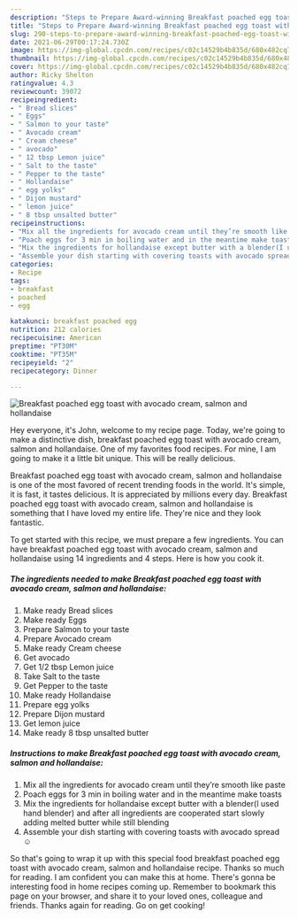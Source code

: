 ```yaml
---
description: "Steps to Prepare Award-winning Breakfast poached egg toast with avocado cream, salmon and hollandaise"
title: "Steps to Prepare Award-winning Breakfast poached egg toast with avocado cream, salmon and hollandaise"
slug: 290-steps-to-prepare-award-winning-breakfast-poached-egg-toast-with-avocado-cream-salmon-and-hollandaise
date: 2021-06-29T00:17:24.730Z
image: https://img-global.cpcdn.com/recipes/c02c14529b4b835d/680x482cq70/breakfast-poached-egg-toast-with-avocado-cream-salmon-and-hollandaise-recipe-main-photo.jpg
thumbnail: https://img-global.cpcdn.com/recipes/c02c14529b4b835d/680x482cq70/breakfast-poached-egg-toast-with-avocado-cream-salmon-and-hollandaise-recipe-main-photo.jpg
cover: https://img-global.cpcdn.com/recipes/c02c14529b4b835d/680x482cq70/breakfast-poached-egg-toast-with-avocado-cream-salmon-and-hollandaise-recipe-main-photo.jpg
author: Ricky Shelton
ratingvalue: 4.3
reviewcount: 39072
recipeingredient:
- " Bread slices"
- " Eggs"
- " Salmon to your taste"
- " Avocado cream"
- " Cream cheese"
- " avocado"
- " 12 tbsp Lemon juice"
- " Salt to the taste"
- " Pepper to the taste"
- " Hollandaise"
- " egg yolks"
- " Dijon mustard"
- " lemon juice"
- " 8 tbsp unsalted butter"
recipeinstructions:
- "Mix all the ingredients for avocado cream until they’re smooth like paste"
- "Poach eggs for 3 min in boiling water and in the meantime make toasts"
- "Mix the ingredients for hollandaise except butter with a blender(I used hand blender) and after all ingredients are cooperated start slowly adding melted butter while still blending"
- "Assemble your dish starting with covering toasts with avocado spread ☺️"
categories:
- Recipe
tags:
- breakfast
- poached
- egg

katakunci: breakfast poached egg 
nutrition: 212 calories
recipecuisine: American
preptime: "PT30M"
cooktime: "PT35M"
recipeyield: "2"
recipecategory: Dinner

---
```



![Breakfast poached egg toast with avocado cream, salmon and hollandaise](https://img-global.cpcdn.com/recipes/c02c14529b4b835d/680x482cq70/breakfast-poached-egg-toast-with-avocado-cream-salmon-and-hollandaise-recipe-main-photo.jpg)

Hey everyone, it's John, welcome to my recipe page. Today, we're going to make a distinctive dish, breakfast poached egg toast with avocado cream, salmon and hollandaise. One of my favorites food recipes. For mine, I am going to make it a little bit unique. This will be really delicious.

Breakfast poached egg toast with avocado cream, salmon and hollandaise is one of the most favored of recent trending foods in the world. It's simple, it is fast, it tastes delicious. It is appreciated by millions every day. Breakfast poached egg toast with avocado cream, salmon and hollandaise is something that I have loved my entire life. They're nice and they look fantastic.




To get started with this recipe, we must prepare a few ingredients. You can have breakfast poached egg toast with avocado cream, salmon and hollandaise using 14 ingredients and 4 steps. Here is how you cook it.

<!--inarticleads1-->

##### The ingredients needed to make Breakfast poached egg toast with avocado cream, salmon and hollandaise:

1. Make ready  Bread slices
1. Make ready  Eggs
1. Prepare  Salmon to your taste
1. Prepare  Avocado cream
1. Make ready  Cream cheese
1. Get  avocado
1. Get  1/2 tbsp Lemon juice
1. Take  Salt to the taste
1. Get  Pepper to the taste
1. Make ready  Hollandaise
1. Prepare  egg yolks
1. Prepare  Dijon mustard
1. Get  lemon juice
1. Make ready  8 tbsp unsalted butter




<!--inarticleads2-->

##### Instructions to make Breakfast poached egg toast with avocado cream, salmon and hollandaise:

1. Mix all the ingredients for avocado cream until they’re smooth like paste
1. Poach eggs for 3 min in boiling water and in the meantime make toasts
1. Mix the ingredients for hollandaise except butter with a blender(I used hand blender) and after all ingredients are cooperated start slowly adding melted butter while still blending
1. Assemble your dish starting with covering toasts with avocado spread ☺️




So that's going to wrap it up with this special food breakfast poached egg toast with avocado cream, salmon and hollandaise recipe. Thanks so much for reading. I am confident you can make this at home. There's gonna be interesting food in home recipes coming up. Remember to bookmark this page on your browser, and share it to your loved ones, colleague and friends. Thanks again for reading. Go on get cooking!

